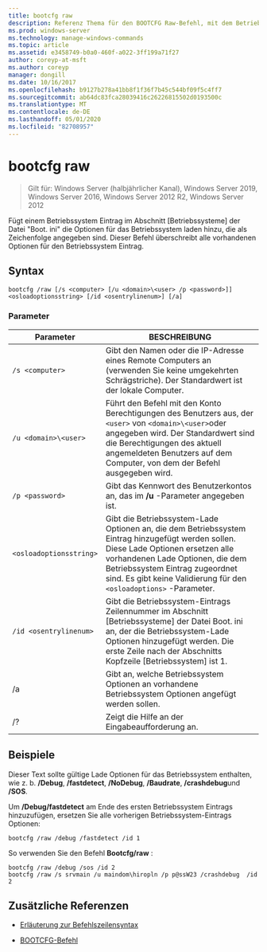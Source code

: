 ```yaml
---
title: bootcfg raw
description: Referenz Thema für den BOOTCFG Raw-Befehl, mit dem Betriebssystem-Lade Optionen, die als Zeichenfolge angegeben werden, einem Betriebssystem Eintrag im Abschnitt "Betriebssystem" der Datei "Boot. ini" hinzugefügt werden.
ms.prod: windows-server
ms.technology: manage-windows-commands
ms.topic: article
ms.assetid: e3458749-b0a0-460f-a022-3ff199a71f27
author: coreyp-at-msft
ms.author: coreyp
manager: dongill
ms.date: 10/16/2017
ms.openlocfilehash: b9127b278a41bb8f1f36f7b45c544bf09f5c4ff7
ms.sourcegitcommit: ab64dc83fca28039416c26226815502d0193500c
ms.translationtype: MT
ms.contentlocale: de-DE
ms.lasthandoff: 05/01/2020
ms.locfileid: "82708957"
---
```

# <a name="bootcfg-raw"></a>bootcfg raw

> Gilt für: Windows Server (halbjährlicher Kanal), Windows Server 2019, Windows Server 2016, Windows Server 2012 R2, Windows Server 2012

Fügt einem Betriebssystem Eintrag im Abschnitt [Betriebssysteme] der Datei "Boot. ini" die Optionen für das Betriebssystem laden hinzu, die als Zeichenfolge angegeben sind. Dieser Befehl überschreibt alle vorhandenen Optionen für den Betriebssystem Eintrag.

## <a name="syntax"></a>Syntax

```
bootcfg /raw [/s <computer> [/u <domain>\<user> /p <password>]] <osloadoptionsstring> [/id <osentrylinenum>] [/a]
```

### <a name="parameters"></a>Parameter

| Parameter | BESCHREIBUNG |
| --------- | ----------- |
| `/s <computer>` | Gibt den Namen oder die IP-Adresse eines Remote Computers an (verwenden Sie keine umgekehrten Schrägstriche). Der Standardwert ist der lokale Computer. |
| `/u <domain>\<user>`  | Führt den Befehl mit den Konto Berechtigungen des Benutzers aus, der `<user>` von `<domain>\<user>`oder angegeben wird. Der Standardwert sind die Berechtigungen des aktuell angemeldeten Benutzers auf dem Computer, von dem der Befehl ausgegeben wird. |
| `/p <password>` | Gibt das Kennwort des Benutzerkontos an, das im **/u** -Parameter angegeben ist. |
| `<osloadoptionsstring>` | Gibt die Betriebssystem-Lade Optionen an, die dem Betriebssystem Eintrag hinzugefügt werden sollen. Diese Lade Optionen ersetzen alle vorhandenen Lade Optionen, die dem Betriebssystem Eintrag zugeordnet sind. Es gibt keine Validierung für den `<osloadoptions>` -Parameter.
| `/id <osentrylinenum>` | Gibt die Betriebssystem-Eintrags Zeilennummer im Abschnitt [Betriebssysteme] der Datei Boot. ini an, der die Betriebssystem-Lade Optionen hinzugefügt werden. Die erste Zeile nach der Abschnitts Kopfzeile [Betriebssystem] ist 1. |
| /a | Gibt an, welche Betriebssystem Optionen an vorhandene Betriebssystem Optionen angefügt werden sollen. |
| /? | Zeigt die Hilfe an der Eingabeaufforderung an. |

## <a name="examples"></a>Beispiele

Dieser Text sollte gültige Lade Optionen für das Betriebssystem enthalten, wie z. b. **/Debug**, **/fastdetect**, **/NoDebug**, **/Baudrate**, **/crashdebug**und **/SOS**.

Um **/Debug/fastdetect** am Ende des ersten Betriebssystem Eintrags hinzuzufügen, ersetzen Sie alle vorherigen Betriebssystem-Eintrags Optionen:

```
bootcfg /raw /debug /fastdetect /id 1
```

So verwenden Sie den Befehl **Bootcfg/raw** :

```
bootcfg /raw /debug /sos /id 2
bootcfg /raw /s srvmain /u maindom\hiropln /p p@ssW23 /crashdebug  /id 2
```

## <a name="additional-references"></a>Zusätzliche Referenzen

- [Erläuterung zur Befehlszeilensyntax](command-line-syntax-key.md)

- [BOOTCFG-Befehl](bootcfg.md)
